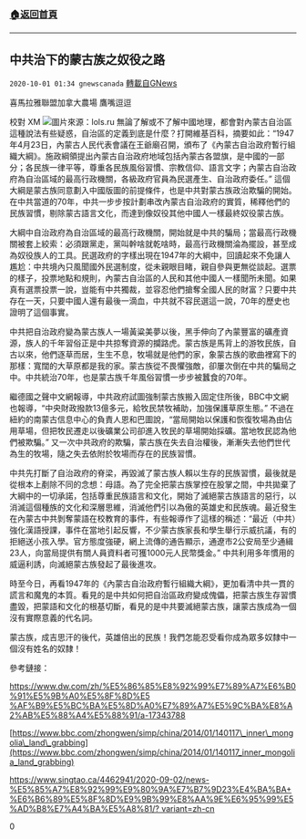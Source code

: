 ###  [:house:返回首頁](https://github.com/ourhimalayas/txt)
---

## 中共治下的蒙古族之奴役之路
`2020-10-01 01:34 gnewscanada` [轉載自GNews](https://gnews.org/zh-hant/394274/)

喜馬拉雅聯盟加拿大農場   鷹嘴逗逗

校對   XM
![]()![](https://s3.amazonaws.com/gnews-media-offload/wp-content/uploads/2020/10/01013203/%E5%9B%BE%E7%89%87%E6%9D%A5%E6%BA%90%EF%BC%9Alols.ru_.jpg)圖片來源：lols.ru
無論了解或不了解中國地理，都會對內蒙古自治區這種說法有些疑惑，自治區的定義到底是什麼？打開維基百科，摘要如此：“1947年4月23日，內蒙古人民代表會議在王爺廟召開，頒布了《內蒙古自治政府暫行組織大綱》。施政綱領提出內蒙古自治政府地域包括內蒙古各盟旗，是中國的一部分；各民族一律平等，尊重各民族風俗習慣、宗教信仰、語言文字；內蒙古自治政府為自治區域的最高行政機關，各級政府官員為民選產生、自治政府委任。” 這個大綱是蒙古族同意劃入中國版圖的前提條件，也是中共對蒙古族政治欺騙的開始。在中共當道的70年，中共一步步按計劃串改內蒙古自治政府的實質，稀釋他們的民族習慣，剔除蒙古語言文化，而達到像奴役其他中國人一樣最終奴役蒙古族。

大綱中自治政府為自治區域的最高行政機關，開始就是中共的騙局；當最高行政機關被套上絞索：必須跟黨走，黨叫幹啥就乾啥時，最高行政機關淪為擺設，甚至成為奴役族人的工具。民選政府的字樣出現在1947年的大綱中，回讀起來不免讓人尷尬：中共境內只風聞國外民選制度，從未親眼目睹，親自參與更無從談起。選票的樣子，投票地點和規則，內蒙古自治區的人民和其他中國人一樣聞所未聞。如果真有選票投票一說，豈能有中共獨裁，並容忍他們搶奪全國人民的財富？只要中共存在一天，只要中國人還有最後一滴血，中共就不容民選這一說，70年的歷史也證明了這個事實。

中共把自治政府變為蒙古族人一場黃粱美夢以後，黑手伸向了內蒙豐富的礦產資源，族人的千年習俗正是中共掠奪資源的攔路虎。蒙古族是馬背上的游牧民族，自古以來，他們逐草而居，生生不息，牧場就是他們的家，象蒙古族的歌曲裡寫下的那樣：寬闊的大草原都是我的家。蒙古族從不畏懼強敵，卻屢次倒在中共的騙局之中。中共統治70年，也是蒙古族千年風俗習慣一步步被蠶食的70年。

繼德國之聲中文網報導，中共政府試圖強制蒙古族搬入固定住所後，BBC中文網也報導，“中央財政撥款13億多元，給牧民禁牧補助，加強保護草原生態。” 不過在紐約的南蒙古信息中心的負責人恩和巴圖說，“當局開始以保護和恢復牧場為由佔用草場，但把牧民遷走以後礦業公司卻進入牧民的草場開始採礦。當地牧民認為他們被欺騙。” 又一次中共政府的欺騙，蒙古族在失去自治權後，漸漸失去他們世代為生的牧場，隨之失去依附於牧場而存在的民族習慣。

中共先打斷了自治政府的脊梁，再毀滅了蒙古族人賴以生存的民族習慣，最後就是從根本上剷除不同的念想：母語。為了完全把蒙古族掌控在股掌之間，中共拋棄了大綱中的一切承諾，包括尊重民族語言和文化，開始了滅絕蒙古族語言的惡行，以消滅這個種族的文化和深層思維，消滅他們引以為傲的英雄史和民族魂。最近發生在內蒙古中共剝奪蒙語在校教育的事件，有些報導作了這樣的稱述：“最近（中共）強化漢語授課，事件在當地引起反響，不少蒙古族家長和學生舉行示威抗議，有的拒絕送小孩入學。官方態度強硬，網上流傳的通告顯示，通遼市2公安局至少通緝23人，向當局提供有關人員資料者可獲1000元人民幣獎金。” 中共利用多年慣用的威逼利誘，向滅絕蒙古族發起了最後進攻。

時至今日，再看1947年的《內蒙古自治政府暫行組織大綱》，更加看清中共一貫的謊言和魔鬼的本質。看見的是中共如何把自治區政府變成傀儡，把蒙古族生存習慣盡毀，把蒙語和文化的根基切斷，看見的是中共要滅絕蒙古族，讓蒙古族成為一個沒有實際意義的代名詞。

蒙古族，成吉思汗的後代，英雄倍出的民族！我們怎能忍受看你成為眾多奴隸中一個沒有姓名的奴隸！

參考鏈接：

[https://www.dw.com/zh/%E5%86%85%E8%92%99%E7%89%A7%E6%B0%91%E5%9B%A0%E5%8F%8D%E5 %AF%B9%E5%BC%BA%E5%8D%A0%E7%89%A7%E5%9C%BA%E8%A2%AB%E5%88%A4%E5%88%91/a-17343788](https://www.dw.com/zh/%E5%86%85%E8%92%99%E7%89%A7%E6%B0%91%E5%9B%A0%E5%8F%8D%E5%AF%B9%E5%BC%BA%E5%8D%A0%E7%89%A7%E5%9C%BA%E8%A2%AB%E5%88%A4%E5%88%91/a-17343788)

[https://www.bbc.com/zhongwen/simp/china/2014/01/140117\_inner\_mongolia\_land\_grabbing](https://www.bbc.com/zhongwen/simp/china/2014/01/140117_inner_mongolia_land_grabbing)

[https://www.singtao.ca/4462941/2020-09-02/news-%E5%85%A7%E8%92%99%E9%80%9A%E7%B7%9D23%E4%BA%BA+ %E6%B6%89%E5%8F%8D%E9%9B%99%E8%AA%9E%E6%95%99%E5%AD%B8%E7%A4%BA%E5%A8%81/? variant=zh-cn](https://www.singtao.ca/4462941/2020-09-02/news-%E5%85%A7%E8%92%99%E9%80%9A%E7%B7%9D23%E4%BA%BA+%E6%B6%89%E5%8F%8D%E9%9B%99%E8%AA%9E%E6%95%99%E5%AD%B8%E7%A4%BA%E5%A8%81/?variant=zh-cn)

0
